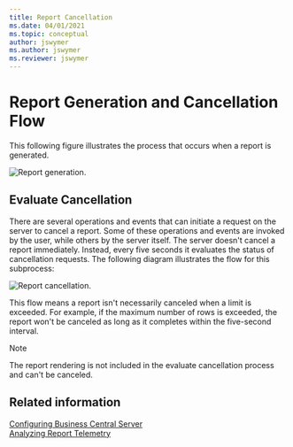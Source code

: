 ```yaml
---
title: Report Cancellation
ms.date: 04/01/2021
ms.topic: conceptual
author: jswymer
ms.author: jswymer
ms.reviewer: jswymer
---
```

# Report Generation and Cancellation Flow

This following figure illustrates the process that occurs when a report is generated.

![Report generation.](../developer/media/report-generation.png "Report generation")  

## Evaluate Cancellation

There are several operations and events that can initiate a request on the server to cancel a report. Some of these operations and events are invoked by the user, while others by the server itself. The server doesn't cancel a report immediately. Instead, every five seconds it evaluates the status of cancellation requests. The following diagram illustrates the flow for this subprocess:

![Report cancellation.](../developer/media/report_cancellation.png "Report cancellation")  

This flow means a report isn't necessarily canceled when a limit is exceeded. For example, if the maximum number of rows is exceeded, the report won't be canceled as long as it completes within the five-second interval.

> [!NOTE]
> The report rendering is not included in the evaluate cancellation process and can't be canceled.

## Related information

[Configuring Business Central Server](configure-server-instance.md)  
[Analyzing Report Telemetry](telemetry-reports-trace.md)  